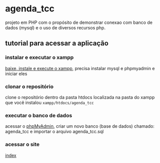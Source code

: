 # agenda_tcc
projeto em PHP com o propósito de demonstrar conexao com banco de dados (mysql) e o uso de diversos recursos php.

## tutorial para acessar a aplicação

### instalar e executar o xampp
[baixe, instale e execute o xampp](apachefriends.org/pt-br), precisa instalar mysql e phpmyadmin e iniciar eles

### clonar o repositório
clone o repositório dentro da pasta htdocs localizada na pasta do xampp que você instalou
`xampp/htdocs/agenda_tcc`

### executar o banco de dados
acessar o [phpMyAdmin](localhost/phpmyadmin/index.php?route=/server/databases), criar um novo banco (base de dados) chamado: agenda_tcc e importar o arquivo agenda_tcc.sql

### acessar o site
[index](localhost/agenda_tcc)